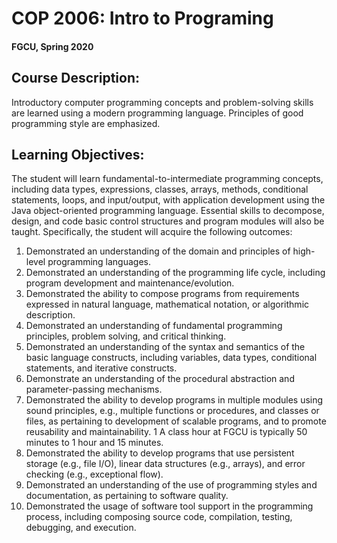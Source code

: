 # COP 2006: Intro to Programing
#### FGCU, Spring 2020
## Course Description:
Introductory computer programming concepts and problem-solving skills are learned using a modern programming language. Principles of good programming style are emphasized.
## Learning Objectives:
The student will learn fundamental-to-intermediate programming concepts, including data types, expressions, classes, arrays, methods, conditional statements, loops, and input/output, with application development using the Java object-oriented programming language. Essential skills to decompose, design, and code basic control structures and program modules will also be taught. Specifically, the student will acquire the following outcomes: 
1. Demonstrated an understanding of the domain and principles of high-level programming languages. 
2. Demonstrated an understanding of the programming life cycle, including program development and maintenance/evolution. 
3. Demonstrated the ability to compose programs from requirements expressed in natural language, mathematical notation, or algorithmic description. 
4. Demonstrated an understanding of fundamental programming principles, problem solving, and critical thinking. 
5. Demonstrated an understanding of the syntax and semantics of the basic language constructs, including variables, data types, conditional statements, and iterative constructs. 
6. Demonstrate an understanding of the procedural abstraction and parameter-passing mechanisms. 
7. Demonstrated the ability to develop programs in multiple modules using sound principles, e.g., multiple functions or procedures, and classes or files, as pertaining to development of scalable programs, and to promote reusability and maintainability. 1 A class hour at FGCU is typically 50 minutes to 1 hour and 15 minutes. 
8. Demonstrated the ability to develop programs that use persistent storage (e.g., file I/O), linear data structures (e.g., arrays), and error checking (e.g., exceptional flow). 
9. Demonstrated an understanding of the use of programming styles and documentation, as pertaining to software quality. 
10. Demonstrated the usage of software tool support in the programming process, including composing source code, compilation, testing, debugging, and execution.
